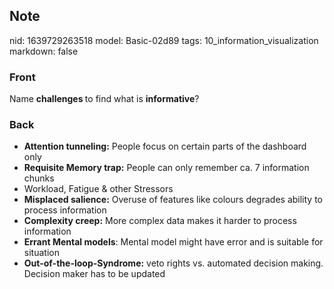 ## Note
nid: 1639729263518
model: Basic-02d89
tags: 10_information_visualization
markdown: false

### Front
Name <b>challenges </b>to find what is <b>informative</b>?

### Back
<ul><li><b>Attention tunneling:</b> People focus on certain parts of the dashboard only</li><li><b>Requisite Memory trap:</b> People can only remember ca. 7 information chunks</li><li>Workload, Fatigue & other Stressors</li><li><b>Misplaced salience:</b> Overuse of features like colours degrades ability to process information</li><li><b>Complexity creep:</b> More complex data makes it harder to process information</li><li><b>Errant Mental models</b>: Mental model might have error and is suitable for situation</li><li><b>Out-of-the-loop-Syndrome:</b> veto rights vs. automated decision making. Decision maker has to be updated</li></ul>
